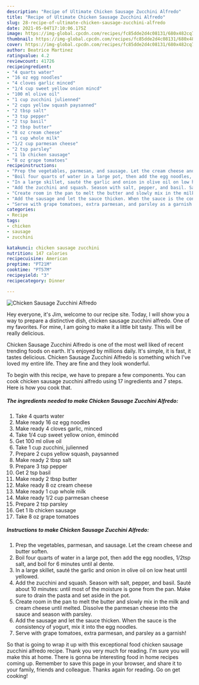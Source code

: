 ```yaml
---
description: "Recipe of Ultimate Chicken Sausage Zucchini Alfredo"
title: "Recipe of Ultimate Chicken Sausage Zucchini Alfredo"
slug: 28-recipe-of-ultimate-chicken-sausage-zucchini-alfredo
date: 2021-05-04T17:10:06.175Z
image: https://img-global.cpcdn.com/recipes/fc85dde2d4c08131/680x482cq70/chicken-sausage-zucchini-alfredo-recipe-main-photo.jpg
thumbnail: https://img-global.cpcdn.com/recipes/fc85dde2d4c08131/680x482cq70/chicken-sausage-zucchini-alfredo-recipe-main-photo.jpg
cover: https://img-global.cpcdn.com/recipes/fc85dde2d4c08131/680x482cq70/chicken-sausage-zucchini-alfredo-recipe-main-photo.jpg
author: Beatrice Martinez
ratingvalue: 4.2
reviewcount: 41726
recipeingredient:
- "4 quarts water"
- "16 oz egg noodles"
- "4 cloves garlic minced"
- "1/4 cup sweet yellow onion mincd"
- "100 ml olive oil"
- "1 cup zucchini julienned"
- "2 cups yellow squash paysanned"
- "2 tbsp salt"
- "3 tsp pepper"
- "2 tsp basil"
- "2 tbsp butter"
- "8 oz cream cheese"
- "1 cup whole milk"
- "1/2 cup parmesan cheese"
- "2 tsp parsley"
- "1 lb chicken sausage"
- "8 oz grape tomatoes"
recipeinstructions:
- "Prep the vegetables, parmesan, and sausage. Let the cream cheese and butter soften."
- "Boil four quarts of water in a large pot, then add the egg noodles, 1/2tsp salt, and boil for 6 minutes until al dente."
- "In a large skillet, sauté the garlic and onion in olive oil on low heat until yellowed."
- "Add the zucchini and squash. Season with salt, pepper, and basil. Sauté about 10 minutes: until most of the moisture is gone from the pan. Make sure to drain the pasta and set aside in the pot."
- "Create room in the pan to melt the butter and slowly mix in the milk and cream cheese until melted. Dissolve the parmesan cheese into the sauce and season with parsley."
- "Add the sausage and let the sauce thicken. When the sauce is the consistency of yogurt, mix it into the egg noodles."
- "Serve with grape tomatoes, extra parmesan, and parsley as a garnish!"
categories:
- Recipe
tags:
- chicken
- sausage
- zucchini

katakunci: chicken sausage zucchini 
nutrition: 147 calories
recipecuisine: American
preptime: "PT21M"
cooktime: "PT57M"
recipeyield: "3"
recipecategory: Dinner

---
```



![Chicken Sausage Zucchini Alfredo](https://img-global.cpcdn.com/recipes/fc85dde2d4c08131/680x482cq70/chicken-sausage-zucchini-alfredo-recipe-main-photo.jpg)

Hey everyone, it's Jim, welcome to our recipe site. Today, I will show you a way to prepare a distinctive dish, chicken sausage zucchini alfredo. One of my favorites. For mine, I am going to make it a little bit tasty. This will be really delicious.



Chicken Sausage Zucchini Alfredo is one of the most well liked of recent trending foods on earth. It's enjoyed by millions daily. It's simple, it is fast, it tastes delicious. Chicken Sausage Zucchini Alfredo is something which I've loved my entire life. They are fine and they look wonderful.


To begin with this recipe, we have to prepare a few components. You can cook chicken sausage zucchini alfredo using 17 ingredients and 7 steps. Here is how you cook that.

<!--inarticleads1-->

##### The ingredients needed to make Chicken Sausage Zucchini Alfredo:

1. Take 4 quarts water
1. Make ready 16 oz egg noodles
1. Make ready 4 cloves garlic, minced
1. Take 1/4 cup sweet yellow onion, émincéd
1. Get 100 ml olive oil
1. Take 1 cup zucchini, julienned
1. Prepare 2 cups yellow squash, paysanned
1. Make ready 2 tbsp salt
1. Prepare 3 tsp pepper
1. Get 2 tsp basil
1. Make ready 2 tbsp butter
1. Make ready 8 oz cream cheese
1. Make ready 1 cup whole milk
1. Make ready 1/2 cup parmesan cheese
1. Prepare 2 tsp parsley
1. Get 1 lb chicken sausage
1. Take 8 oz grape tomatoes




<!--inarticleads2-->

##### Instructions to make Chicken Sausage Zucchini Alfredo:

1. Prep the vegetables, parmesan, and sausage. Let the cream cheese and butter soften.
1. Boil four quarts of water in a large pot, then add the egg noodles, 1/2tsp salt, and boil for 6 minutes until al dente.
1. In a large skillet, sauté the garlic and onion in olive oil on low heat until yellowed.
1. Add the zucchini and squash. Season with salt, pepper, and basil. Sauté about 10 minutes: until most of the moisture is gone from the pan. Make sure to drain the pasta and set aside in the pot.
1. Create room in the pan to melt the butter and slowly mix in the milk and cream cheese until melted. Dissolve the parmesan cheese into the sauce and season with parsley.
1. Add the sausage and let the sauce thicken. When the sauce is the consistency of yogurt, mix it into the egg noodles.
1. Serve with grape tomatoes, extra parmesan, and parsley as a garnish!




So that is going to wrap it up with this exceptional food chicken sausage zucchini alfredo recipe. Thank you very much for reading. I'm sure you will make this at home. There is gonna be interesting food in home recipes coming up. Remember to save this page in your browser, and share it to your family, friends and colleague. Thanks again for reading. Go on get cooking!
